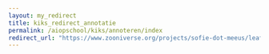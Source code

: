 ```yaml
---
layout: my_redirect
title: kiks_redirect_annotatie
permalink: /aiopschool/kiks/annoteren/index
redirect_url: "https://www.zooniverse.org/projects/sofie-dot-meeus/leaf-prints/classify"
---
```

